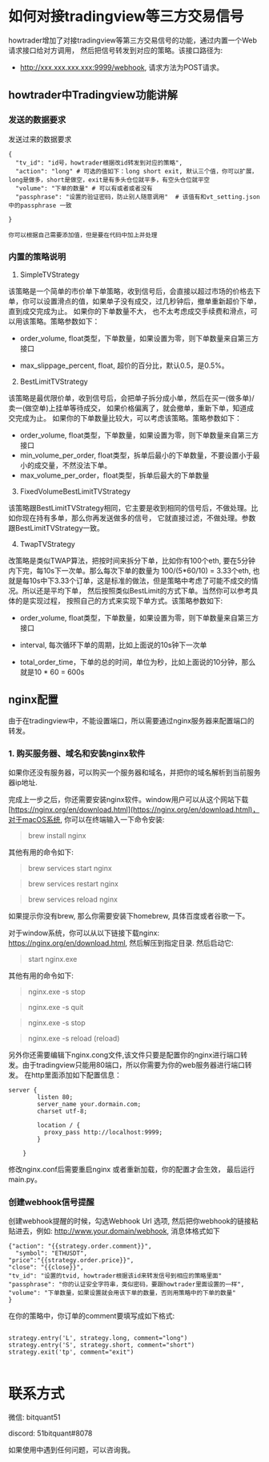 # 如何对接tradingview等三方交易信号

howtrader增加了对接tradingview等第三方交易信号的功能，通过内置一个Web请求接口给对方调用，
然后把信号转发到对应的策略。该接口路径为:

- http://xxx.xxx.xxx.xxx:9999/webhook, 请求方法为POST请求。


## howtrader中Tradingview功能讲解

### 发送的数据要求

发送过来的数据要求
```
{
  "tv_id": "id号，howtrader根据改id转发到对应的策略",
  "action": "long" # 可选的值如下：long short exit, 默认三个值，你可以扩展，long是做多，short是做空，exit是有多头仓位就平多，有空头仓位就平空
  "volume": "下单的数量" # 可以有或者或者没有
  "passphrase": "设置的验证密码，防止别人随意调用"  # 该值有和vt_setting.json 中的passphrase 一致
 
}

你可以根据自己需要添加值，但是要在代码中加上并处理

```

### 内置的策略说明

1. SimpleTVStrategy

该策略是一个简单的市价单下单策略，收到信号后，会直接以超过市场的价格去下单，你可以设置滑点的值，如果单子没有成交，过几秒钟后，撤单重新超价下单，直到成交完成为止。
如果你的下单数量不大， 也不太考虑成交手续费和滑点，可以用该策略。策略参数如下：

- order_volume, float类型，下单数量，如果设置为零，则下单数量来自第三方接口

- max_slippage_percent, float, 超价的百分比，默认0.5，是0.5%。

2. BestLimitTVStrategy

该策略是最优限价单，收到信号后，会把单子拆分成小单，然后在买一(做多单)/卖一(做空单)上挂单等待成交，
如果价格偏离了，就会撤单，重新下单，知道成交完成为止。 如果你的下单数量比较大，可以考虑该策略。策略参数如下：

- order_volume, float类型，下单数量，如果设置为零，则下单数量来自第三方接口
- min_volume_per_order,
  float类型，拆单后最小的下单数量，不要设置小于最小的成交量，不然没法下单。
- max_volume_per_order，float类型，拆单后最大的下单数量

3. FixedVolumeBestLimitTVStrategy 

该策略跟BestLimitTVStrategy相同，它主要是收到相同的信号后，不做处理。比如你现在持有多单，那么你再发送做多的信号，
它就直接过滤，不做处理。参数跟BestLimitTVStrategy一致。

4. TwapTVStrategy

改策略是类似TWAP算法，把按时间来拆分下单，比如你有100个eth,
要在5分钟内下完，每10s下一次单。那么每次下单的数量为 100/(5*60/10) = 3.33个eth,
也就是每10s中下3.33个订单，这是标准的做法，但是策略中考虑了可能不成交的情况。所以还是平均下单，
然后按照类似BestLimit的方式下单。当然你可以参考具体的是实现过程，
按照自己的方式来实现下单方式。该策略参数如下:

- order_volume, float类型，下单数量，如果设置为零，则下单数量来自第三方接口
  
- interval, 每次循环下单的周期，比如上面说的10s钟下一次单
 
- total_order_time，下单的总的时间，单位为秒，比如上面说的10分钟，那么就是10 *
  60 = 600s


## nginx配置

由于在tradingview中，不能设置端口，所以需要通过nginx服务器来配置端口的转发。

### 1. 购买服务器、域名和安装nginx软件
如果你还没有服务器，可以购买一个服务器和域名，并把你的域名解析到当前服务器ip地址.

完成上一步之后，你还需要安装nginx软件。window用户可以从这个网站下载[https://nginx.org/en/download.html](https://nginx.org/en/download.html)，对于macOS系统,
你可以在终端输入一下命令安装:

> brew install nginx

其他有用的命令如下:

> brew services start nginx 

> brew services restart nginx

> brew services reload nginx

如果提示你没有brew, 那么你需要安装下homebrew, 具体百度或者谷歌一下。

对于window系统，你可以从以下链接下载nginx:
https://nginx.org/en/download.html, 然后解压到指定目录. 然后启动它:

> start nginx.exe

其他有用的命令如下:

> nginx.exe -s stop

> nginx.exe -s quit

> nginx.exe -s stop

> nginx.exe -s reload (reload)


另外你还需要编辑下nginx.cong文件,该文件只要是配置你的nginx进行端口转发。由于tradingview只能用80端口，所以你需要为你的web服务器进行端口转发。
在http里面添加如下配置信息：

```
server {
        listen 80;
        server_name your.dormain.com;
        charset utf-8;

        location / {
          proxy_pass http://localhost:9999;
        }

    }

```

修改nginx.conf后需要重启nginx 或者重新加载，你的配置才会生效， 最后运行main.py。

### 创建webhook信号提醒

 创建webhook提醒的时候，勾选Webhook Url 选项,
 然后把你webhook的链接粘贴进去，例如: http://www.your.domain/webhook,
 消息体格式如下

```
{"action": "{{strategy.order.comment}}",
  "symbol": "ETHUSDT",
"price":"{{strategy.order.price}}",
"close": "{{close}}",
"tv_id": "设置的tvid, howtrader根据该id来转发信号到相应的策略里面"
"passphrase": "你的认证安全字符串，类似密码，要跟howtrader里面设置的一样",
"volume": "下单数量，如果设置就会用该下单的数量，否则用策略中的下单的数量" 
}

```
在你的策略中，你订单的comment要填写成如下格式:

```

strategy.entry('L', strategy.long, comment="long")
strategy.entry('S', strategy.short, comment="short")
strategy.exit('tp', comment="exit")


```

# 联系方式

微信: bitquant51 

discord: 51bitquant#8078

如果使用中遇到任何问题，可以咨询我。




